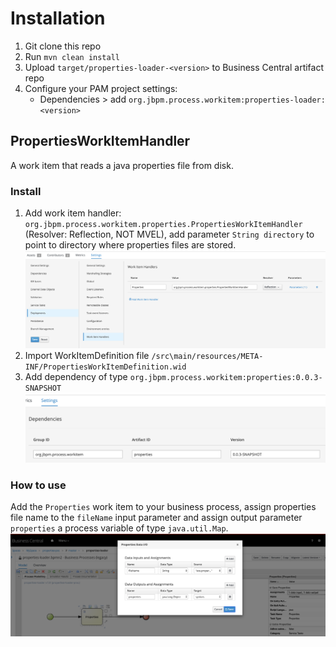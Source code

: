 # Installation
1. Git clone this repo
2. Run `mvn clean install`
3. Upload `target/properties-loader-<version>` to Business Central artifact repo
4. Configure your PAM project settings:
	* Dependencies > add `org.jbpm.process.workitem:properties-loader:<version>`  

## PropertiesWorkItemHandler
A work item that reads a java properties file from disk.
### Install
1. Add work item handler: `org.jbpm.process.workitem.properties.PropertiesWorkItemHandler` (Resolver: Reflection, NOT MVEL), add parameter `String directory` to point to directory where properties files are stored.  
![picture](images/Deployments.png)
2. Import WorkItemDefinition file `/src\main/resources/META-INF/PropertiesWorkItemDefinition.wid`
3. Add dependency of type `org.jbpm.process.workitem:properties:0.0.3-SNAPSHOT`
![picture](images/Dependencies.png)

### How to use
Add the `Properties` work item to your business process, assign properties file name to the `fileName` input parameter and assign output parameter `properties` a process variable of type `java.util.Map`.
![picture](images/DataAssignments.png)